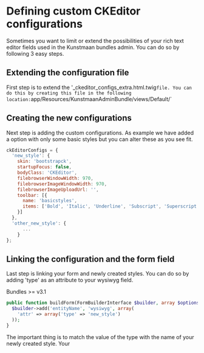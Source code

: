 # Defining custom CKEditor configurations

Sometimes you want to limit or extend the possibilities of your rich text editor fields used in the Kunstmaan bundles admin.
You can do so by following 3 easy steps.

## Extending the configuration file

First step is to extend the '_ckeditor_configs_extra.html.twig` file. You can do this by creating this file in the following location: `app/Resources/KunstmaanAdminBundle/views/Default/`

## Creating the new configurations

Next step is adding the custom configurations.
As example we have added a option with only some basic styles but you can alter these as you see fit.

```javascript
ckEditorConfigs = {
  'new_style': {
    skin: 'bootstrapck',
    startupFocus: false,
    bodyClass: 'CKEditor',
    filebrowserWindowWidth: 970,
    filebrowserImageWindowWidth: 970,
    filebrowserImageUploadUrl: '',
    toolbar: [{ 
      name: 'basicstyles', 
      items: ['Bold', 'Italic', 'Underline', 'Subscript', 'Superscript', 'RemoveFormat'] 
    }]
  },
  'other_new_style': {
	  ...
	}
};
```

## Linking the configuration and the form field

Last step is linking your form and newly created styles.
You can do so by adding 'type' as an attribute to your wysiwyg field.

Bundles >= v3.1
```PHP
public function buildForm(FormBuilderInterface $builder, array $options) {
  $builder->add('entityName', 'wysiwyg', array(
    'attr' => array('type' => 'new_style')
  ));
}

```

The important thing is to match the value of the type with the name of your newly created style.
Your 

